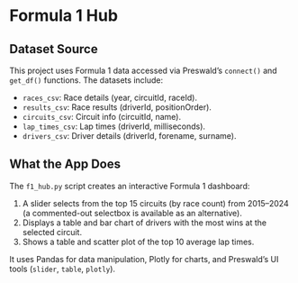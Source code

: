 # Formula 1 Hub

## Dataset Source
This project uses Formula 1 data accessed via Preswald’s `connect()` and `get_df()` functions. The datasets include:
- `races_csv`: Race details (year, circuitId, raceId).
- `results_csv`: Race results (driverId, positionOrder).
- `circuits_csv`: Circuit info (circuitId, name).
- `lap_times_csv`: Lap times (driverId, milliseconds).
- `drivers_csv`: Driver details (driverId, forename, surname).

## What the App Does
The `f1_hub.py` script creates an interactive Formula 1 dashboard:
1. A slider selects from the top 15 circuits (by race count) from 2015–2024 (a commented-out selectbox is available as an alternative).
2. Displays a table and bar chart of drivers with the most wins at the selected circuit.
3. Shows a table and scatter plot of the top 10 average lap times.

It uses Pandas for data manipulation, Plotly for charts, and Preswald’s UI tools (`slider`, `table`, `plotly`).